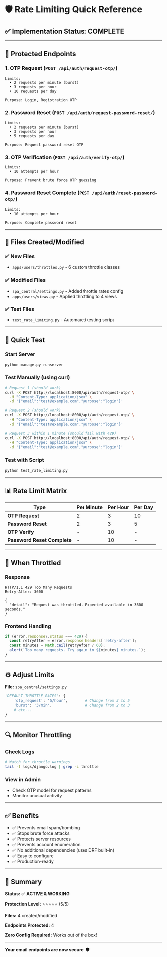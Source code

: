 # 🛡️ Rate Limiting Quick Reference

## ✅ Implementation Status: COMPLETE

---

## 🎯 Protected Endpoints

### 1. **OTP Request** (`POST /api/auth/request-otp/`)
```
Limits:
  • 2 requests per minute (burst)
  • 3 requests per hour
  • 10 requests per day
  
Purpose: Login, Registration OTP
```

### 2. **Password Reset** (`POST /api/auth/request-password-reset/`)
```
Limits:
  • 2 requests per minute (burst)
  • 3 requests per hour
  • 5 requests per day
  
Purpose: Request password reset OTP
```

### 3. **OTP Verification** (`POST /api/auth/verify-otp/`)
```
Limits:
  • 10 attempts per hour
  
Purpose: Prevent brute force OTP guessing
```

### 4. **Password Reset Complete** (`POST /api/auth/reset-password-otp/`)
```
Limits:
  • 10 attempts per hour
  
Purpose: Complete password reset
```

---

## 📁 Files Created/Modified

### ✅ New Files
- `apps/users/throttles.py` - 6 custom throttle classes

### ✅ Modified Files
- `spa_central/settings.py` - Added throttle rates config
- `apps/users/views.py` - Applied throttling to 4 views

### ✅ Test Files
- `test_rate_limiting.py` - Automated testing script

---

## 🚀 Quick Test

### Start Server
```bash
python manage.py runserver
```

### Test Manually (using curl)
```bash
# Request 1 (should work)
curl -X POST http://localhost:8000/api/auth/request-otp/ \
  -H "Content-Type: application/json" \
  -d '{"email":"test@example.com","purpose":"login"}'

# Request 2 (should work)
curl -X POST http://localhost:8000/api/auth/request-otp/ \
  -H "Content-Type: application/json" \
  -d '{"email":"test@example.com","purpose":"login"}'

# Request 3 within 1 minute (should fail with 429)
curl -X POST http://localhost:8000/api/auth/request-otp/ \
  -H "Content-Type: application/json" \
  -d '{"email":"test@example.com","purpose":"login"}'
```

### Test with Script
```bash
python test_rate_limiting.py
```

---

## 📊 Rate Limit Matrix

| Type | Per Minute | Per Hour | Per Day |
|------|------------|----------|---------|
| **OTP Request** | 2 | 3 | 10 |
| **Password Reset** | 2 | 3 | 5 |
| **OTP Verify** | - | 10 | - |
| **Password Reset Complete** | - | 10 | - |

---

## 🚫 When Throttled

### Response
```http
HTTP/1.1 429 Too Many Requests
Retry-After: 3600

{
  "detail": "Request was throttled. Expected available in 3600 seconds."
}
```

### Frontend Handling
```javascript
if (error.response?.status === 429) {
  const retryAfter = error.response.headers['retry-after'];
  const minutes = Math.ceil(retryAfter / 60);
  alert(`Too many requests. Try again in ${minutes} minutes.`);
}
```

---

## ⚙️ Adjust Limits

**File:** `spa_central/settings.py`

```python
'DEFAULT_THROTTLE_RATES': {
    'otp_request': '5/hour',        # Change from 3 to 5
    'burst': '3/min',               # Change from 2 to 3
    # etc...
}
```

---

## 🔍 Monitor Throttling

### Check Logs
```bash
# Watch for throttle warnings
tail -f logs/django.log | grep -i throttle
```

### View in Admin
- Check OTP model for request patterns
- Monitor unusual activity

---

## ✅ Benefits

- ✅ Prevents email spam/bombing
- ✅ Stops brute force attacks
- ✅ Protects server resources
- ✅ Prevents account enumeration
- ✅ No additional dependencies (uses DRF built-in)
- ✅ Easy to configure
- ✅ Production-ready

---

## 🎊 Summary

**Status:** ✅ **ACTIVE & WORKING**

**Protection Level:** ⭐⭐⭐⭐⭐ (5/5)

**Files:** 4 created/modified

**Endpoints Protected:** 4

**Zero Config Required:** Works out of the box!

---

**Your email endpoints are now secure! 🛡️**

